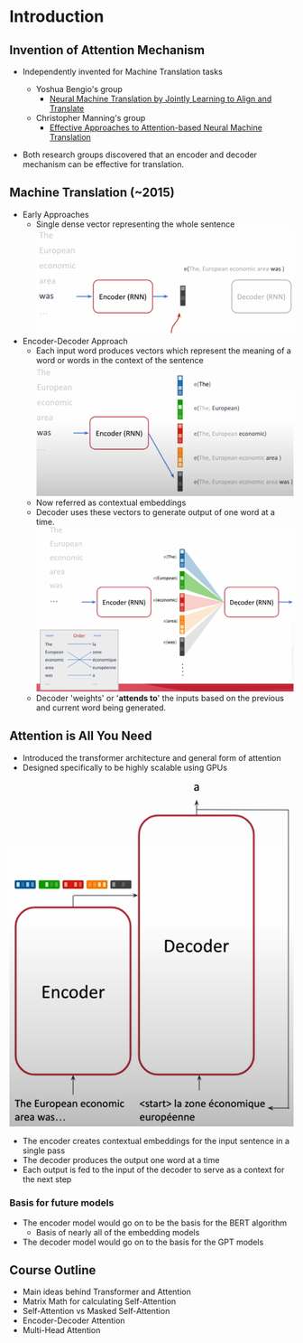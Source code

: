 # Introduction

## Invention of Attention Mechanism

- Independently invented for Machine Translation tasks
  - Yoshua Bengio's group
    - [Neural Machine Translation by Jointly Learning to Align and Translate](https://arxiv.org/abs/1409.0473)
  - Christopher Manning's group
    - [Effective Approaches to Attention-based Neural Machine Translation](https://arxiv.org/abs/1508.04025)

- Both research groups discovered that an encoder and decoder mechanism can be effective for translation.

## Machine Translation (~2015)

- Early Approaches
  - Single dense vector representing the whole sentence
  ![Single dense vector representation](../images/0_0.png)
- Encoder-Decoder Approach
  - Each input word produces vectors which represent the meaning of a word or words in the context of the sentence
  ![Encoder](../images/0_1.png)
  - Now referred as contextual embeddings
  - Decoder uses these vectors to generate output of one word at a time.
  ![Decoder](../images/0_2.png)
  - Decoder 'weights' or '**attends to**' the inputs based on the previous and current word being generated.

## Attention is All You Need

- Introduced the transformer architecture and general form of attention
- Designed specifically to be highly scalable using GPUs

![Attention is All You Need](../images/0_3.png)

- The encoder creates contextual embeddings for the input sentence in a single pass
- The decoder produces the output one word at a time
- Each output is fed to the input of the decoder to serve as a context for the next step

### Basis for future models

- The encoder model would go on to be the basis for the BERT algorithm
  - Basis of nearly all of the embedding models
- The decoder model would go on to the basis for the GPT models

## Course Outline

- Main ideas behind Transformer and Attention
- Matrix Math for calculating Self-Attention
- Self-Attention vs Masked Self-Attention
- Encoder-Decoder Attention
- Multi-Head Attention
